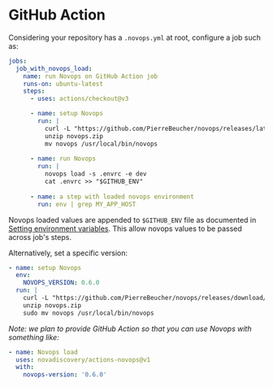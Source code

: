 # GitHub Action

Considering your repository has a `.novops.yml` at root, configure a job such as:

```yaml
jobs:
  job_with_novops_load:
    name: run Novops on GitHub Action job
    runs-on: ubuntu-latest
    steps:
      - uses: actions/checkout@v3

      - name: setup Novops
        run: |
          curl -L "https://github.com/PierreBeucher/novops/releases/latest/download/novops-X64-Linux.zip" -o novops.zip
          unzip novops.zip
          mv novops /usr/local/bin/novops
      
      - name: run Novops
        run: |
          novops load -s .envrc -e dev 
          cat .envrc >> "$GITHUB_ENV"
      
      - name: a step with loaded novops environment
        run: env | grep MY_APP_HOST
```

Novops loaded values are appended to `$GITHUB_ENV` file as documented in [Setting environment variables](https://docs.github.com/en/actions/using-workflows/workflow-commands-for-github-actions#setting-an-environment-variable). This allow novops values to be passed across job's steps.

Alternatively, set a specific version:

```yaml
- name: setup Novops
  env:
    NOVOPS_VERSION: 0.6.0
  run: |
    curl -L "https://github.com/PierreBeucher/novops/releases/download/v${NOVOPS_VERSION}/novops-X64-Linux.zip" -o novops.zip
    unzip novops.zip
    sudo mv novops /usr/local/bin/novops
```

_Note: we plan to provide GitHub Action so that you can use Novops with something like:_

```yaml
- name: Novops load
  uses: novadiscovery/actions-novops@v1
  with:
    novops-version: '0.6.0'
```